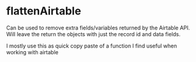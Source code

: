 # flattenAirtable
Can be used to remove extra fields/variables returned by the Airtable API. Will leave the return the objects with just the record id and data fields.

I mostly use this as quick copy paste of a function I find useful when working with airtable
